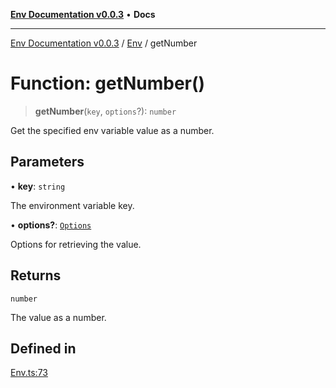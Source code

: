 [**Env Documentation v0.0.3**](../../README.md) • **Docs**

***

[Env Documentation v0.0.3](../../modules.md) / [Env](../README.md) / getNumber

# Function: getNumber()

> **getNumber**(`key`, `options`?): `number`

Get the specified env variable value as a number.

## Parameters

• **key**: `string`

The environment variable key.

• **options?**: [`Options`](../../declarations/interfaces/Options.md)

Options for retrieving the value.

## Returns

`number`

The value as a number.

## Defined in

[Env.ts:73](https://github.com/stonemjs/env/blob/b9384c9f2eaa1e1c01fd002559fef84ab6a88948/src/Env.ts#L73)
